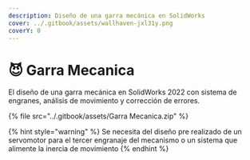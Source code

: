 ```yaml
---
description: Diseño de una garra mecánica en SolidWorks
cover: ../.gitbook/assets/wallhaven-jxl31y.png
coverY: 0
---
```


# 😈 Garra Mecanica

El diseño de una garra mecánica en SolidWorks 2022 con sistema de engranes, análisis de movimiento y corrección de errores.

{% file src="../.gitbook/assets/Garra Mecanica.zip" %}

{% hint style="warning" %}
Se necesita del diseño pre realizado de un servomotor para el tercer engranaje del mecanismo o un sistema que alimente la inercia de movimiento
{% endhint %}
